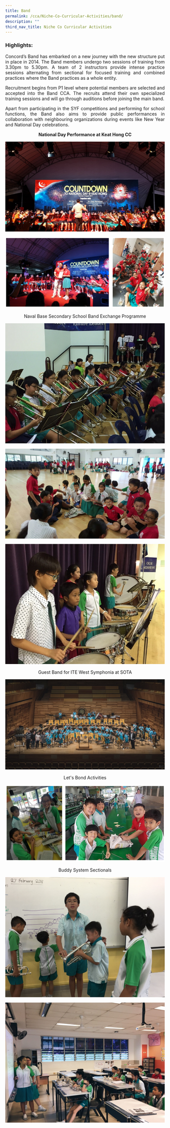 ```yaml
---
title: Band
permalink: /cca/Niche-Co-Curricular-Activities/band/
description: ""
third_nav_title: Niche Co Curricular Activities
---
```

<h3>Highlights:</h3>

<p style="text-align:justify">Concord’s Band has embarked on a new journey with the new structure put in place in 2014. The Band members undergo two sessions of training from 3.30pm to 5.30pm. A team of 2 instructors provide intense practice sessions alternating from sectional for focused training and combined practices where the Band practices as a whole entity.

  

<p style="text-align:justify">Recruitment begins from P1 level where potential members are selected and accepted into the Band CCA. The recruits attend their own specialized training sessions and will go through auditions before joining the main band.

  

<p style="text-align:justify">Apart from participating in the SYF competitions and performing for school functions, the Band also aims to provide public performances in collaboration with neighbouring organizations during events like New Year and National Day celebrations.

<center><strong>National Day Performance at Keat Hong CC</strong></center>

![](/images/band1.jpeg)

![](/images/band3.png)

<center>Naval Base Secondary School Band Exchange Programme</center>

![](/images/band2.jpeg)

![](/images/band4.jpeg)

![](/images/band5.jpeg)

<center>Guest Band for ITE West Symphonia at SOTA</center>

![](/images/band6.jpeg)

<center>Let's Bond Activities</center>

![](/images/band7.png)

<center>Buddy System Sectionals</center>

![](/images/band8.jpeg)

![](/images/band9.jpeg)